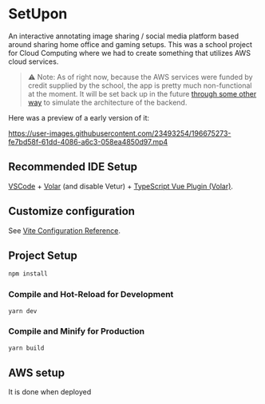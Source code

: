 # SetUpon
An interactive annotating image sharing / social media platform based around sharing home office and gaming setups. This was a school project for Cloud Computing where we had to create something that utilizes AWS cloud services.

> ⚠️ Note: As of right now, because the AWS services were funded by credit supplied by the school, the app is pretty much non-functional at the moment. It will be set back up in the future [through some other way](https://github.com/localstack/localstack) to simulate the architecture of the backend.

Here was a preview of a early version of it:


https://user-images.githubusercontent.com/23493254/196675273-fe7bd58f-61dd-4086-a6c3-058ea4850d97.mp4



## Recommended IDE Setup

[VSCode](https://code.visualstudio.com/) + [Volar](https://marketplace.visualstudio.com/items?itemName=johnsoncodehk.volar) (and disable Vetur) + [TypeScript Vue Plugin (Volar)](https://marketplace.visualstudio.com/items?itemName=johnsoncodehk.vscode-typescript-vue-plugin).

## Customize configuration

See [Vite Configuration Reference](https://vitejs.dev/config/).

## Project Setup

```sh
npm install
```

### Compile and Hot-Reload for Development

```sh
yarn dev
```

### Compile and Minify for Production

```sh
yarn build
```

## AWS setup
It is done when deployed
